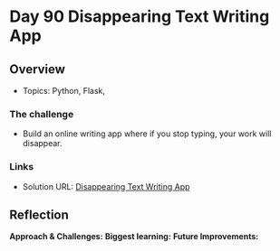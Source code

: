 # Day 90 Disappearing Text Writing App



## Overview

- Topics: Python, Flask,  

### The challenge

- Build an online writing app where if you stop typing, your work will disappear.

### Links

- Solution URL: [Disappearing Text Writing App](https://github.com/Mikerniker/100_Days_of_Python/tree/main/Day90)

## Reflection
**Approach & Challenges:** 
**Biggest learning:**
**Future Improvements:**